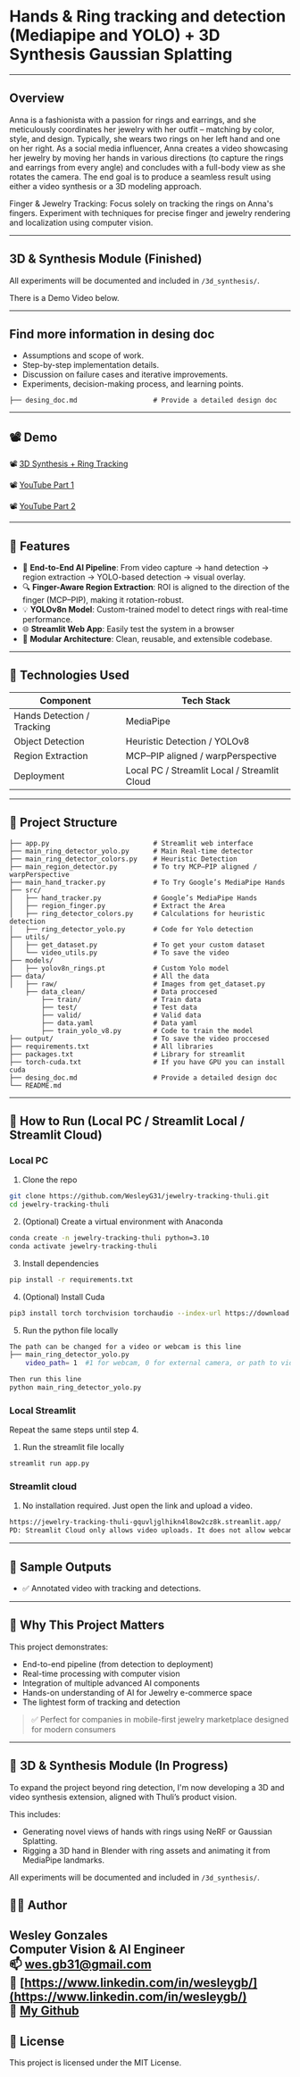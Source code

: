 # Hands & Ring tracking and detection (Mediapipe and YOLO) + 3D Synthesis Gaussian Splatting

---

## Overview

Anna is a fashionista with a passion for rings and earrings, and she meticulously coordinates her jewelry with her outfit – matching by color, style, and design. Typically, she wears two rings on her left hand and one on her right. As a social media influencer, Anna creates a video showcasing her jewelry by moving her hands in various directions (to capture the rings and earrings from every angle) and concludes with a full-body view as she rotates the camera. The end goal is to produce a seamless result using either a video synthesis or a 3D modeling approach.

Finger & Jewelry Tracking:
Focus solely on tracking the rings on Anna's fingers.
Experiment with techniques for precise finger and jewelry rendering and localization using computer vision.

---

## 3D & Synthesis Module (Finished)

All experiments will be documented and included in `/3d_synthesis/`.

There is a Demo Video below.

---

## Find more information in desing doc

- Assumptions and scope of work.
- Step-by-step implementation details.
- Discussion on failure cases and iterative improvements.
- Experiments, decision-making process, and learning points.

```
├── desing_doc.md                   # Provide a detailed design doc 
```

---

## 📽️ Demo

📽️ [3D Synthesis + Ring Tracking](https://youtu.be/1PjCs4UYd4g)

📽️ [YouTube Part 1](https://youtu.be/q1fTYXFudIs)

📽️ [YouTube Part 2](https://youtu.be/GGSkEnNGisc)


---

## 🚀 Features

- 🧠 **End-to-End AI Pipeline**: From video capture → hand detection → region extraction → YOLO-based detection → visual overlay.
- 🔍 **Finger-Aware Region Extraction**: ROI is aligned to the direction of the finger (MCP–PIP), making it rotation-robust.
- 💡 **YOLOv8n Model**: Custom-trained model to detect rings with real-time performance.
- 🌐 **Streamlit Web App**: Easily test the system in a browser 
- 🧰 **Modular Architecture**: Clean, reusable, and extensible codebase.

---

## 🧠 Technologies Used

| Component                    | Tech Stack                                   |
|------------------------------|----------------------------------------------|
| Hands Detection / Tracking   | MediaPipe                                    |
| Object Detection             | Heuristic Detection / YOLOv8                 |
| Region Extraction            | MCP–PIP aligned / warpPerspective            |
| Deployment                   | Local PC / Streamlit Local / Streamlit Cloud |

---

## 📂 Project Structure

```
├── app.py                          # Streamlit web interface
├── main_ring_detector_yolo.py      # Main Real-time detector
├── main_ring_detector_colors.py    # Heuristic Detection 
├── main_region_detector.py         # To try MCP–PIP aligned / warpPerspective  
├── main_hand_tracker.py            # To Try Google’s MediaPipe Hands
├── src/
│   ├── hand_tracker.py             # Google’s MediaPipe Hands
│   ├── region_finger.py            # Extract the Area 
│   ├── ring_detector_colors.py     # Calculations for heuristic detection
│   ├── ring_detector_yolo.py       # Code for Yolo detection
├── utils/
│   ├── get_dataset.py              # To get your custom dataset
│   └── video_utils.py              # To save the video
├── models/
│   ├── yolov8n_rings.pt            # Custom Yolo model 
├── data/                           # All the data
│   ├── raw/                        # Images from get_dataset.py
    ├── data_clean/                 # Data proccesed
        ├── train/                  # Train data
        ├── test/                   # Test data
        ├── valid/                  # Valid data
        ├── data.yaml               # Data yaml
        ├── train_yolo_v8.py        # Code to train the model
├── output/                         # To save the video proccesed
├── requirements.txt                # All libraries
├── packages.txt                    # Library for streamlit
├── torch-cuda.txt                  # If you have GPU you can install cuda 
├── desing_doc.md                   # Provide a detailed design doc 
└── README.md
```

---

## 🚀 How to Run (Local PC / Streamlit Local / Streamlit Cloud)

### Local PC

1. Clone the repo
```bash
git clone https://github.com/WesleyG31/jewelry-tracking-thuli.git
cd jewelry-tracking-thuli
```

2. (Optional) Create a virtual environment with Anaconda
```bash
conda create -n jewelry-tracking-thuli python=3.10
conda activate jewelry-tracking-thuli
```

3. Install dependencies
```bash
pip install -r requirements.txt
```

4. (Optional) Install Cuda
```bash
pip3 install torch torchvision torchaudio --index-url https://download.pytorch.org/whl/cu126
```

5. Run the python file locally
```bash
The path can be changed for a video or webcam is this line 
├── main_ring_detector_yolo.py 
    video_path= 1  #1 for webcam, 0 for external camera, or path to video file

Then run this line
python main_ring_detector_yolo.py
```

### Local Streamlit

Repeat the same steps until step 4.

1. Run the streamlit file locally
```bash
streamlit run app.py
```
###  Streamlit cloud

1. No installation required. Just open the link and upload a video.
```bash
https://jewelry-tracking-thuli-gquvljglhikn4l8ow2cz8k.streamlit.app/
PD: Streamlit Cloud only allows video uploads. It does not allow webcam use.
```

---

## 📄 Sample Outputs

- ✅ Annotated video with tracking and detections.

---

## 💼 Why This Project Matters

This project demonstrates:
- End-to-end pipeline (from detection to deployment)
- Real-time processing with computer vision
- Integration of multiple advanced AI components
- Hands-on understanding of AI for Jewelry e-commerce space
- The lightest form of tracking and detection

> ✅ Perfect for companies in mobile-first jewelry marketplace designed for modern consumers

---
## 🔮 3D & Synthesis Module (In Progress)

To expand the project beyond ring detection, I'm now developing a 3D and video synthesis extension, aligned with Thuli’s product vision.

This includes:
- Generating novel views of hands with rings using NeRF or Gaussian Splatting.
- Rigging a 3D hand in Blender with ring assets and animating it from MediaPipe landmarks.

All experiments will be documented and included in `/3d_synthesis/`.

## 👨‍💻 Author

**Wesley Gonzales**  
Computer Vision & AI Engineer  
📫 wes.gb31@gmail.com  
🔗 [https://www.linkedin.com/in/wesleygb/](https://www.linkedin.com/in/wesleygb/)  
🤖 [My Github](https://github.com/WesleyG31)
---

## 🪪 License

This project is licensed under the MIT License.
